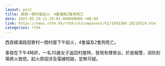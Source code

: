 ```yaml
---
layout: post
title: 西貢一間村屋起火　4隻貓和2隻狗死亡
date: 2021-05-29 21:29:01.000000000 +08:00
link: https://news.rthk.hk/rthk/ch/component/k2/1593308-20210529.htm
categories: rthk
---
```


西貢蠔涌路田寮村一間村屋下午起火，4隻貓及2隻狗死亡。

事發在下午4時許，一名35歲女子返回村屋時，發現有煙冒出，於是報警，消防到場將火救熄。起火原因涉及電線短路，並無可疑。
